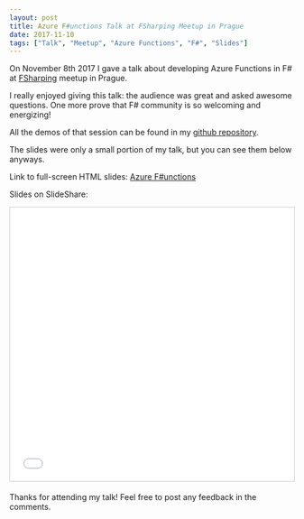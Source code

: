 ```yaml
---
layout: post
title: Azure F#unctions Talk at FSharping Meetup in Prague
date: 2017-11-10
tags: ["Talk", "Meetup", "Azure Functions", "F#", "Slides"]
---
```


On November 8th 2017 I gave a talk about developing Azure Functions
in F# at
[FSharping](https://www.meetup.com/FSharping/events/244137693/)
meetup in Prague. 

I really enjoyed giving this talk: the audience was
great and asked awesome questions. One more prove that F# community is
so welcoming and energizing!

All the demos of that session can be found in my
[github repository](https://github.com/mikhailshilkov/azure-functions-fsharp-examples).

The slides were only a small portion of my talk, but you can see them
below anyways.

Link to full-screen HTML slides: 
[Azure F#unctions](https://mikhail.io/talks/fsharping-azure-functions/)

Slides on SlideShare:
<iframe src="//www.slideshare.net/slideshow/embed_code/key/oQIZywbdCRXdQA" 
width="595" height="485" 
frameborder="0" marginwidth="0" marginheight="0" scrolling="no" 
style="border:1px solid #CCC; border-width:1px; margin-bottom:5px; max-width: 100%;" allowfullscreen> 
</iframe> 

Thanks for attending my talk! Feel free to post any feedback in the comments.